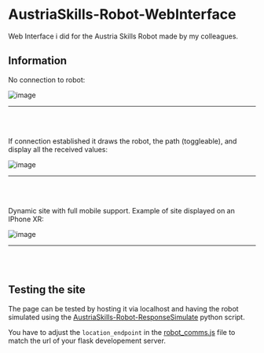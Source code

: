 # AustriaSkills-Robot-WebInterface
Web Interface i did for the Austria Skills Robot made by my colleagues.

## Information

No connection to robot:

![image](https://github.com/H0lz3r-x64/AustriaSkills-Robot-WebInterface/assets/91200978/130f6b5d-911b-440b-9a5d-5e48016c9dae)
___
<br><br>

If connection established it draws the robot, the path (toggleable), and display all the received values:

![image](https://github.com/H0lz3r-x64/AustriaSkills-Robot-WebInterface/assets/91200978/aa9e4c14-2c5b-41ef-8dd8-79757f3b383f)
___
<br><br>

Dynamic site with full mobile support.
Example of site displayed on an IPhone XR:

![image](https://github.com/H0lz3r-x64/AustriaSkills-Robot-WebInterface/assets/91200978/711cdf17-a284-4856-be68-548322957a26)
___
<br><br>

## Testing the site
The page can be tested by hosting it via localhost and having the robot simulated using the [AustriaSkills-Robot-ResponseSimulate](https://github.com/H0lz3r-x64/AustriaSkills-Robot-ResponseSimulate) python script.


You have to adjust the `location_endpoint` in the [robot_comms.js](https://github.com/H0lz3r-x64/AustriaSkills-Robot-WebInterface/blob/main/res/scripts/robot_comms.js) file to match the url of your flask developement server.
